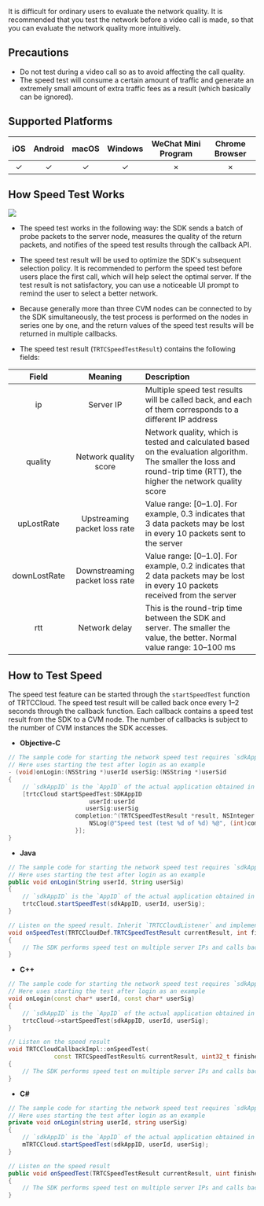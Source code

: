 It is difficult for ordinary users to evaluate the network quality. It is recommended that you test the network before a video call is made, so that you can evaluate the network quality more intuitively.

## Precautions

- Do not test during a video call so as to avoid affecting the call quality.
- The speed test will consume a certain amount of traffic and generate an extremely small amount of extra traffic fees as a result (which basically can be ignored).

## Supported Platforms

| iOS | Android | macOS | Windows | WeChat Mini Program | Chrome Browser |
|:-------:|:-------:|:-------:|:-------:|:-------:|:-------:|
| &#10003; |  &#10003; | &#10003; | &#10003; | ×  | ×  |

## How Speed Test Works

![](https://main.qcloudimg.com/raw/0d95dc823a809d33bd02b5c7c693918c.jpg)

- The speed test works in the following way: the SDK sends a batch of probe packets to the server node, measures the quality of the return packets, and notifies of the speed test results through the callback API.

- The speed test result will be used to optimize the SDK's subsequent selection policy. It is recommended to perform the speed test before users place the first call, which will help select the optimal server. If the test result is not satisfactory, you can use a noticeable UI prompt to remind the user to select a better network.

- Because generally more than three CVM nodes can be connected to by the SDK simultaneously, the test process is performed on the nodes in series one by one, and the return values of the speed test results will be returned in multiple callbacks.

- The speed test result (`TRTCSpeedTestResult`) contains the following fields:

| Field | Meaning | Description |
|:-------:|:-------:| :----------|
| ip | Server IP | Multiple speed test results will be called back, and each of them corresponds to a different IP address |
| quality | Network quality score | Network quality, which is tested and calculated based on the evaluation algorithm. The smaller the loss and round-trip time (RTT), the higher the network quality score |
| upLostRate | Upstreaming packet loss rate | Value range: [0–1.0]. For example, 0.3 indicates that 3 data packets may be lost in every 10 packets sent to the server |
| downLostRate | Downstreaming packet loss rate | Value range: [0–1.0]. For example, 0.2 indicates that 2 data packets may be lost in every 10 packets received from the server |
| rtt | Network delay | This is the round-trip time between the SDK and server. The smaller the value, the better. Normal value range: 10–100 ms |

## How to Test Speed

The speed test feature can be started through the `startSpeedTest` function of TRTCCloud. The speed test result will be called back once every 1–2 seconds through the callback function. Each callback contains a speed test result from the SDK to a CVM node. The number of callbacks is subject to the number of CVM instances the SDK accesses.

- **Objective-C**

``` Objective-C
// The sample code for starting the network speed test requires `sdkAppId` and `UserSig` (for more information on how to get them, please see the basic features)
// Here uses starting the test after login as an example
- (void)onLogin:(NSString *)userId userSig:(NSString *)userSid 
{
    // `sdkAppID` is the `AppID` of the actual application obtained in the console
    [trtcCloud startSpeedTest:SDKAppID
                       userId:userId
                      userSig:userSig
                   completion:^(TRTCSpeedTestResult *result, NSInteger completedCount, NSInteger totalCount) {
                       NSLog(@"Speed test (test %d of %d) %@", (int)completedCount, (int)totalCount, result);
                   }];
}
```

- **Java**

``` java
// The sample code for starting the network speed test requires `sdkAppId` and `UserSig` (for more information on how to get them, please see the basic features)
// Here uses starting the test after login as an example
public void onLogin(String userId, String userSig) 
{
	// `sdkAppID` is the `AppID` of the actual application obtained in the console
    trtcCloud.startSpeedTest(sdkAppID, userId, userSig);
}

// Listen on the speed result. Inherit `TRTCCloudListener` and implement the following method
void onSpeedTest(TRTCCloudDef.TRTCSpeedTestResult currentResult, int finishedCount, int totalCount)
{
    // The SDK performs speed test on multiple server IPs and calls back the test result of one IP each time
}
```

- **C++**

``` C++
// The sample code for starting the network speed test requires `sdkAppId` and `UserSig` (for more information on how to get them, please see the basic features)
// Here uses starting the test after login as an example
void onLogin(const char* userId, const char* userSig)
{
    // `sdkAppID` is the `AppID` of the actual application obtained in the console
    trtcCloud->startSpeedTest(sdkAppID, userId, userSig);
}

// Listen on the speed result
void TRTCCloudCallbackImpl::onSpeedTest(
             const TRTCSpeedTestResult& currentResult, uint32_t finishedCount, uint32_t totalCount)
{
    // The SDK performs speed test on multiple server IPs and calls back the test result of one IP each time
}
```

* **C#**

```c#
// The sample code for starting the network speed test requires `sdkAppId` and `UserSig` (for more information on how to get them, please see the basic features)
// Here uses starting the test after login as an example
private void onLogin(string userId, string userSig)
{
    // `sdkAppID` is the `AppID` of the actual application obtained in the console
    mTRTCCloud.startSpeedTest(sdkAppID, userId, userSig);
}

// Listen on the speed result
public void onSpeedTest(TRTCSpeedTestResult currentResult, uint finishedCount, uint totalCount)
{
    // The SDK performs speed test on multiple server IPs and calls back the test result of one IP each time
}
```




